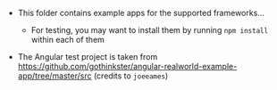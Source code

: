 * This folder contains example apps for the supported frameworks...
    - For testing, you may want to install them by running `npm install` within each of them
    
* The Angular test project is taken from https://github.com/gothinkster/angular-realworld-example-app/tree/master/src (credits to `joeeames`)